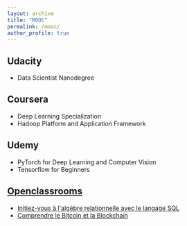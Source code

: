```yaml
---
layout: archive
title: "MOOC"
permalink: /mooc/
author_profile: true
---
```

## Udacity
* Data Scientist Nanodegree

## Coursera
* Deep Learning Specialization
* Hadoop Platform and Application Framework 

## Udemy
* PyTorch for Deep Learning and Computer Vision 
* Tensorflow for Beginners 

## [Openclassrooms](https://openclassrooms.com/fr)
* [Initiez-vous à l'algèbre relationnelle avec le langage SQL](https://openclassrooms.com/fr/course-certificates/4825173789)
* [Comprendre le Bitcoin et la Blockchain](https://openclassrooms.com/fr/course-certificates/7481543277)
